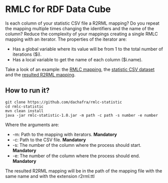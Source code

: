 # RMLC for RDF Data Cube
Is each column of your statistic CSV file a R2RML mapping? Do you repeat the mapping multiple times changing the 
identifiers and the name of the column? Reduce the complexity of your mappings creating a single RMLC mapping
with an iterator. The properties of the iterator are:
- Has a global variable where its value will be from 1 to the total number of iterations ($i).
- Has a local variable to get the name of each column ($i.name). 

Take a look of an example: the [RMLC mapping](https://github.com/dachafra/rmlc-statistic/blob/master/examples/mappings/2016-P21.rmlc.ttl),
the [statistic CSV dataset](https://github.com/dachafra/rmlc-statistic/blob/master/examples/csv/2016-P21.csv) and the [resulted R2RML mapping](https://github.com/dachafra/rmlc-statistic/blob/master/examples/mappings/2016-P21.r2rml.ttl).

## How to run it?
```
git clone https://github.com/dachafra/rmlc-statistic
cd rmlc-statistic
mvn clean install
java -jar rmlc-statistic-1.0.jar -m path -c path -s number -e number
```
Where the arguments are:
+ -m: Path to the mapping with iterators. **Mandatory**
+ -c: Path to the CSV file. **Mandatory**
+ -s: The number of the column where the process should start. **Mandatory**
+ -e: The number of the column where the process should end. **Mandatory**

The resulted R2RML mapping will be in the path of the mapping file with the same name and with the extension r2rml.ttl